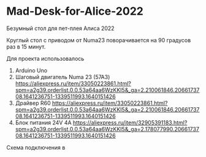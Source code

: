 # Mad-Desk-for-Alice-2022
Безумный стол для пет-плея Алиса 2022

Круглый стол с приводом от Numa23 поворачивается на 90 градусов раз в 15 минут.

Для проекта использовалось
1. Arduino Uno
2. Шаговый двигатель Numa 23 (57A3) https://aliexpress.ru/item/33050223861.html?spm=a2g39.orderlist.0.0.53a64aa6WzKKI5&_ga=2.210061846.2066173708.1641236751-1339511993.1640151426
3. Драйвер R60 https://aliexpress.ru/item/33050223861.html?spm=a2g39.orderlist.0.0.53a64aa6WzKKI5&_ga=2.210061846.2066173708.1641236751-1339511993.1640151426
4. Блок питания 24V 4A https://aliexpress.ru/item/32905391183.html?spm=a2g39.orderlist.0.0.53a64aa6WzKKI5&_ga=2.178077990.2066173708.1641236751-1339511993.1640151426

Схема подключения в 

